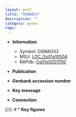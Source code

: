 ```yaml
---
layout: post
title: "OSMADS3"
description: ""
category: genes
tags: 
---
```


* **Information**  
    + Symbol: OSMADS3  
    + MSU: [LOC_Os01g10504](http://rice.uga.edu/cgi-bin/ORF_infopage.cgi?orf=LOC_Os01g10504)  
    + RAPdb: [Os01g0201700](http://rapdb.dna.affrc.go.jp/viewer/gbrowse_details/irgsp1?name=Os01g0201700)  

* **Publication**  

* **Genbank accession number**  

* **Key message**  

* **Connection**  

[//]: # * **Key figures**  


